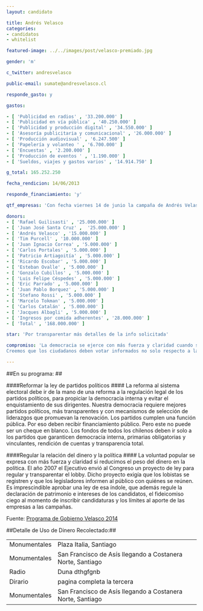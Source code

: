 ```yaml
---
layout: candidato

title: Andrés Velasco
categories: 
- candidatos
- whitelist

featured-image: ../../images/post/velasco-premiado.jpg

gender: 'm'

c_twitter: andresvelasco

public-email: sumate@andresvelasco.cl

responde_gasto: y

gastos:

- [ 'Publicidad en radios' , '33.200.000' ]
- [ 'Publicidad en vía pública' , '40.250.000' ]
- [ 'Publicidad y producción digital' , '34.550.000' ]
- [ 'Asesoría publicitaria y comunicacional' , '26.000.000' ]
- [ 'Producción audiovisual' , '6.247.500' ]
- [ 'Papelería y volanteo ' , '6.700.000' ]
- [ 'Encuestas' , '2.200.000' ]
- [ 'Producción de eventos ' , '1.190.000' ]
- [ 'Sueldos, viajes y gastos varios' , '14.914.750' ]

g_total: 165.252.250

fecha_rendicion: 14/06/2013

responde_financiamiento: 'y'

qtf_empresas: 'Con fecha viernes 14 de junio la campaña de Andrés Velasco declara públicamente que los ingresos comprometidos para la campaña suman un total de $168.000.000. Estos ingresos provienen de los aportes de las siguientes personas y en los siguientes montos:'

donors:
- [ 'Rafael Guilisasti' , '25.000.000' ]
- [ 'Juan José Santa Cruz' ,  '25.000.000' ]
- [ 'Andrés Velasco' , '15.000.000' ]
- [ 'Tim Purcell' , '10.000.000' ]
- [ 'Juan Ignacio Correa' , '5.000.000' ]
- [ 'Carlos Portales' , '5.000.000' ]
- [ 'Patricio Artiagoitía' , '5.000.000' ]
- [ 'Ricardo Escobar' , '5.000.000' ]
- [ 'Esteban Ovalle' , '5.000.000' ]
- [ 'Gonzalo Cubillos' , '5.000.000' ]
- [ 'Luis Felipe Céspedes' , '5.000.000' ]
- [ 'Eric Parrado' , '5.000.000' ]
- [ 'Juan Pablo Borquez' , '5.000.000' ]
- [ 'Stefano Rossi' , '5.000.000' ]
- [ 'Marcelo Tokman' , '5.000.000' ]
- [ 'Carlos Catalán' , '5.000.000' ]
- [ 'Jacques Albagli' , '5.000.000' ]
- [ 'Ingresos por comida adherentes' , '28.000.000' ]
- [ 'Total' , '168.000.000' ]

star: 'Por transparentar más detalles de la info solicitada'

compromiso: 'La democracia se ejerce con más fuerza y claridad cuando se reduce  el peso del dinero en la política. El compromiso de esta candidatura con una mejor política incluye un compromiso también con la transparencia en materia de aportes y gastos de campaña.
Creemos que los ciudadanos deben votar informados no solo respecto a las propuestas de los candidatos sino que también respecto a la manera que éstos financian sus campañas. Es por ello que previo a las elecciones primarias ponemos esta información a disposición de la opinión pública, sin desmedro de la declaración de gasto que efectuaremos de acuerdo a los plazos y condiciones que establece la ley y los reglamentos correspondientes.'

---
```

##En su programa: ##


####Reformar la ley de partidos políticos ####
 La reforma al sistema electoral debe ir de la mano de una reforma a la regulación legal de los partidos políticos, para propiciar la democracia interna y evitar el enquistamiento de sus dirigentes. Nuestra democracia requiere mejores partidos políticos, más transparentes y con mecanismos de selección de liderazgos que promuevan la renovación. Los partidos cumplen una función pública. Por eso deben recibir financiamiento público. Pero este no puede ser un cheque en blanco. Los fondos de todos los chilenos deben ir solo a los partidos que garanticen democracia interna, primarias obligatorias y vinculantes, rendición de cuentas y transparencia total.

####Regular la relación del dinero y la política ####
 La voluntad popular se expresa con más fuerza y claridad si reducimos el peso del dinero en la política. El año 2007 el Ejecutivo envió al Congreso un proyecto de ley para regular y transparentar el lobby. Dicho proyecto exigía que los lobistas se registren y que los legisladores informen al público con quiénes se reúnen. Es imprescindible aprobar una ley de esa índole, que además regule la declaración de patrimonio e intereses de los candidatos, el fideicomiso ciego al momento de inscribir candidaturas y los límites al aporte de las empresas a las campañas.

Fuente: <a href="http://www.andresvelasco.cl/propuestas/reformas-politicas-y-constitucionales/" target='_blank'>Programa de Gobierno Velasco 2014</a><!-- [Programa de Gobierno Velasco 2014][prog] --> 

##Detalle de Uso de Dinero Recolectado:##

<table class="table table-striped table-bordered table-declare">
    <tr><td>Monumentales</td><td>Plaza Italia, Santiago</td></tr>
    <tr><td>Monumentales</td><td>San Francisco de Asís llegando a Costanera Norte, Santiago</td></tr>
    <tr><td>Radio</td><td>Duna dthgfgnb</td></tr>
    <tr><td>Dirario</td><td>pagina completa la tercera</td></tr>
    <tr><td>Monumentales</td><td>San Francisco de Asís llegando a Costanera Norte, Santiago</td></tr>
   
</table>


[prog]:http://www.andresvelasco.cl/propuestas/reformas-politicas-y-constitucionales/